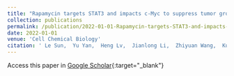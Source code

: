 ```yaml
---
title: "Rapamycin targets STAT3 and impacts c-Myc to suppress tumor growth"
collection: publications
permalink: /publication/2022-01-01-Rapamycin-targets-STAT3-and-impacts-c-Myc-to-suppress-tumor-growth
date: 2022-01-01
venue: 'Cell Chemical Biology'
citation: ' Le Sun,  Yu Yan,  Heng Lv,  Jianlong Li,  Zhiyuan Wang,  Kun Wang,  Lin Wang,  Yunxia Li,  Hong Jiang,  Yaoyang Zhang, &quot;Rapamycin targets STAT3 and impacts c-Myc to suppress tumor growth.&quot; Cell Chemical Biology, 2022.'
---
```

Access this paper in [Google Scholar](https://scholar.google.com/scholar?q=Rapamycin+targets+STAT3+and+impacts+c+Myc+to+suppress+tumor+growth){:target="_blank"}